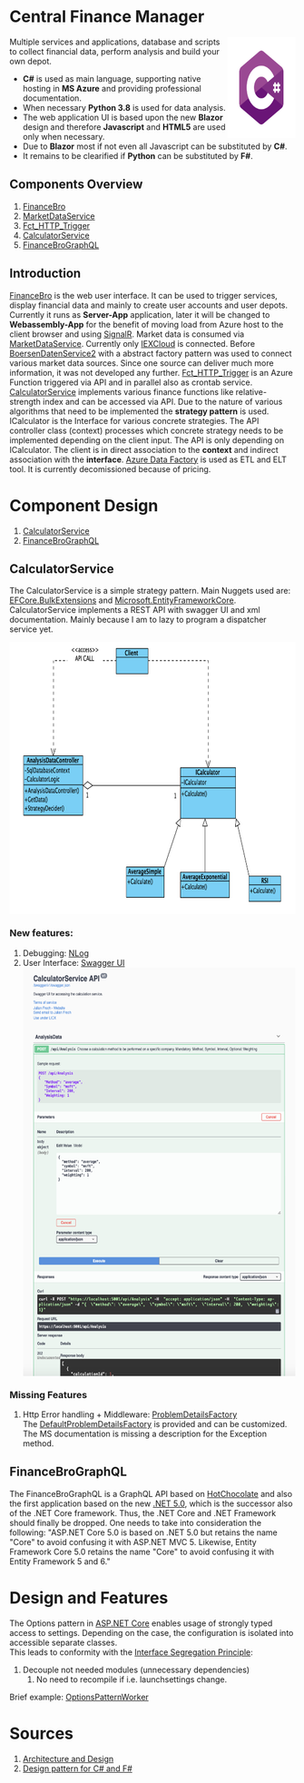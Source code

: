 # Central Finance Manager

<img src="./images/C-Sharp-01.svg" align="right"
     alt="Size Limit logo by Anton Lovchikov" width="120" height="178">

Multiple services and applications, database and scripts to collect financial data, perform analysis and build your own depot.

* **C#** is used as main language, supporting native hosting in **MS Azure** and providing professional documentation.
* When necessary **Python 3.8** is used for data analysis.
* The web application UI is based upon the new **Blazor** design and therefore **Javascript** and **HTML5** are used only when necessary.
* Due to **Blazor** most if not even all Javascript can be substituted by **C#**.
* It remains to be clearified if **Python** can be substituted by **F#**.

## Components Overview

1. [FinanceBro](https://github.com/julian-frech/CodeExampleFB/tree/master/DOTNET/FinanceBro) 
2. [MarketDataService](https://github.com/julian-frech/CodeExampleFB/tree/master/DOTNET/MarketDataService) 
3. [Fct_HTTP_Trigger](https://github.com/julian-frech/CodeExampleFB/tree/master/DOTNET/Fct_HTTP_Trigger) 
4. [CalculatorService](https://github.com/julian-frech/CodeExampleFB/tree/NewReadMe/DOTNET/CalculatorService)
5. [FinanceBroGraphQL](https://github.com/julian-frech/CodeExampleFB/tree/master/DOTNET/FinanceBroGraphQL)

## Introduction

[FinanceBro](https://github.com/julian-frech/CodeExampleFB/tree/master/DOTNET/FinanceBro) is the web user interface. It can be used to trigger services, display financial data and mainly to create user accounts and user depots. Currently it runs as **Server-App** application, later it will be changed to **Webassembly-App** for the benefit of moving load from Azure host to the client browser and using [SignalR](https://docs.microsoft.com/de-de/aspnet/core/tutorials/signalr-blazor-webassembly?view=aspnetcore-3.1&tabs=visual-studio-mac).
Market data is consumed via [MarketDataService](https://github.com/julian-frech/CodeExampleFB/tree/master/DOTNET/MarketDataService). Currently only [IEXCloud](https://iexcloud.io) is connected.  Before [BoersenDatenService2](https://github.com/julian-frech/CodeExampleFB/tree/NewReadMe/DOTNET/BoersenDatenService2/BoersenDatenService1) with a abstract factory pattern was used to connect various market data sources. Since one source can deliver much more information, it was not developed any further. [Fct_HTTP_Trigger](https://github.com/julian-frech/CodeExampleFB/tree/master/DOTNET/Fct_HTTP_Trigger) is an Azure Function triggered via API and in parallel also as crontab service.  
[CalculatorService](https://github.com/julian-frech/CodeExampleFB/tree/NewReadMe/DOTNET/CalculatorService) implements various finance functions like relative-strength index and can be accessed via API. Due to the nature of various algorithms that need to be implemented the **strategy pattern** is used. ICalculator is the Interface for various concrete strategies. The API controller class (context) processes which concrete strategy needs to be implemented depending on the client input. The API is only depending on ICalculator. The client is in direct association to the **context** and indirect association with the **interface**. 
[Azure Data Factory](https://azure.microsoft.com/de-de/services/data-factory/) is used as ETL and ELT tool. It is currently decomissioned because of pricing. 

# Component Design

1. [CalculatorService](https://github.com/julian-frech/CodeExampleFB#calculatorservice)
2. [FinanceBroGraphQL](https://github.com/julian-frech/CodeExampleFB#financebrographql)

## CalculatorService

The CalculatorService is a simple strategy pattern. Main Nuggets used are: 
[EFCore.BulkExtensions](https://github.com/borisdj/EFCore.BulkExtensions) and [Microsoft.EntityFrameworkCore](https://www.nuget.org/packages/Microsoft.EntityFrameworkCore). CalculatorService implements a REST API with swagger UI and xml documentation. Mainly because I am to lazy to program a dispatcher service yet.

<img src="./images/CalculatorServiceUML.png" align="center"
     alt="Strategy pattern: CalculatorService" width="720" height="480">

### New features: 

1. Debugging: [NLog](https://nlog-project.org)
2. User Interface: [Swagger UI](https://docs.microsoft.com/de-de/aspnet/core/tutorials/getting-started-with-swashbuckle?view=aspnetcore-3.1&tabs=visual-studio-mac)<br />
<img src="./images/CalculatorServiceSwaggerApi.png" align="center"
     alt="Strategy pattern: CalculatorService" width="480" height="720">

### Missing Features
1. Http Error handling + Middleware: [ProblemDetailsFactory](https://docs.microsoft.com/en-us/aspnet/core/web-api/handle-errors?view=aspnetcore-3.1#client-error-response)<br />
The [DefaultProblemDetailsFactory](https://github.com/dotnet/aspnetcore/blob/master/src/Mvc/Mvc.Core/src/Infrastructure/DefaultProblemDetailsFactory.cs) is provided and can be customized. The MS documentation is missing a description for the Exception method.


## FinanceBroGraphQL
The FinanceBroGraphQL is a GraphQL API based on [HotChocolate](https://github.com/ChilliCream/hotchocolate) and also the first application based on the new [.NET 5.0](https://docs.microsoft.com/en-us/dotnet/core/dotnet-five), which is the successor also of the .NET Core framework. Thus, the .NET Core and .NET Framework should finally be dropped. One needs to take into consideration the following: "ASP.NET Core 5.0 is based on .NET 5.0 but retains the name "Core" to avoid confusing it with ASP.NET MVC 5. Likewise, Entity Framework Core 5.0 retains the name "Core" to avoid confusing it with Entity Framework 5 and 6."

# Design and Features

The Options pattern in [ASP.NET Core](https://docs.microsoft.com/en-us/aspnet/core/fundamentals/configuration/options?view=aspnetcore-3.1) enables usage of strongly typed access to settings. Depending on the case, the configuration is isolated into accessible separate classes.  
This leads to conformity with the [Interface Segregation Principle](https://docs.microsoft.com/en-us/dotnet/architecture/modern-web-apps-azure/architectural-principles#encapsulation): 
1. Decouple not needed modules (unnecessary dependencies)
     1. No need to recompile if i.e. launchsettings change.

Brief example: [OptionsPatternWorker](https://github.com/julian-frech/CodeExampleFB/tree/master/DOTNET/OptionsPatternWorker) 


# Sources

1. [Architecture and Design](https://www.amazon.de/gp/product/395845724X/ref=ppx_yo_dt_b_asin_title_o07_s00?ie=UTF8&psc=1)
2. [Design pattern for C# and F#](https://www.amazon.de/gp/product/148424365X/ref=ppx_yo_dt_b_asin_title_o05_s00?ie=UTF8&psc=1)